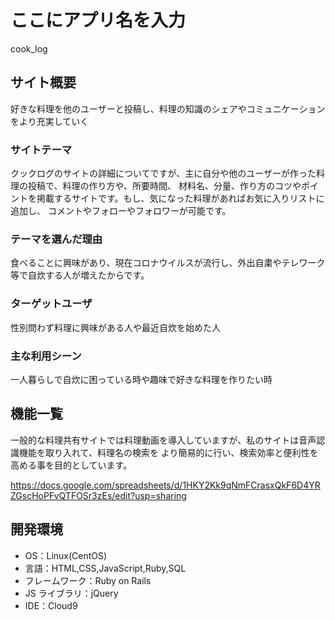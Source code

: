 # ここにアプリ名を入力

cook_log

## サイト概要

好きな料理を他のユーザーと投稿し、料理の知識のシェアやコミュニケーションをより充実していく

### サイトテーマ

クックログのサイトの詳細についてですが、主に自分や他のユーザーが作った料理の投稿で、料理の作り方や、所要時間、
材料名、分量、作り方のコツやポイントを掲載するサイトです。もし、気になった料理があればお気に入りリストに追加し、
コメントやフォローやフォロワーが可能です。

### テーマを選んだ理由

食べることに興味があり、現在コロナウイルスが流行し、外出自粛やテレワーク等で自炊する人が増えたからです。

### ターゲットユーザ

性別問わず料理に興味がある人や最近自炊を始めた人

### 主な利用シーン

一人暮らしで自炊に困っている時や趣味で好きな料理を作りたい時

## 機能一覧
一般的な料理共有サイトでは料理動画を導入していますが、私のサイトは音声認識機能を取り入れて、料理名の検索を
より簡易的に行い、検索効率と便利性を高める事を目的としています。

https://docs.google.com/spreadsheets/d/1HKY2Kk9qNmFCrasxQkF6D4YRZGscHoPFvQTFOSr3zEs/edit?usp=sharing

## 開発環境

- OS：Linux(CentOS)
- 言語：HTML,CSS,JavaScript,Ruby,SQL
- フレームワーク：Ruby on Rails
- JS ライブラリ：jQuery
- IDE：Cloud9



